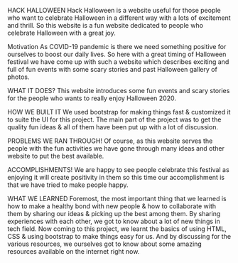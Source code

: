 HACK HALLOWEEN
Hack Halloween is a website useful for those people who want to celebrate Halloween in a different way with a lots of excitement and thrill. So this website is a fun website dedicated to people who celebrate Halloween with a great joy.

Motivation
As COVID-19 pandemic is there we need something positive for ourselves to boost our daily lives. So here with a great timing of Halloween festival we have come up with such a website which describes exciting and full of fun events with some scary stories and past Halloween gallery of photos.

WHAT IT DOES?
This website introduces some fun events and scary stories for the people who wants to really enjoy Halloween 2020.

HOW WE BUILT IT 
We used bootstrap for making things fast & customized it to suite the UI for this project. The main part of the project was to get the quality fun ideas & all of them have been put up with a lot of discussion.



PROBLEMS WE RAN THROUGH!
Of course, as this website serves the people with the fun activities we have gone through many ideas and other website to put the best available.

ACCOMPLISHMENTS!
We are happy to see people celebrate this festival as enjoying it will create positivity in them so this time our accomplishment is that we have tried to make people happy.

WHAT WE LEARNED 
Foremost, the most important thing that we learned is how to make a healthy bond with new people & how to collaborate with them by sharing our ideas & picking up the best among them. By sharing experiences with each other, we got to know about a lot of new things in tech field. Now coming to this project, we learnt the basics of using HTML, CSS & using bootstrap to make things easy for us. And by discussing for the various resources, we ourselves got to know about some amazing resources available on the internet right now.
